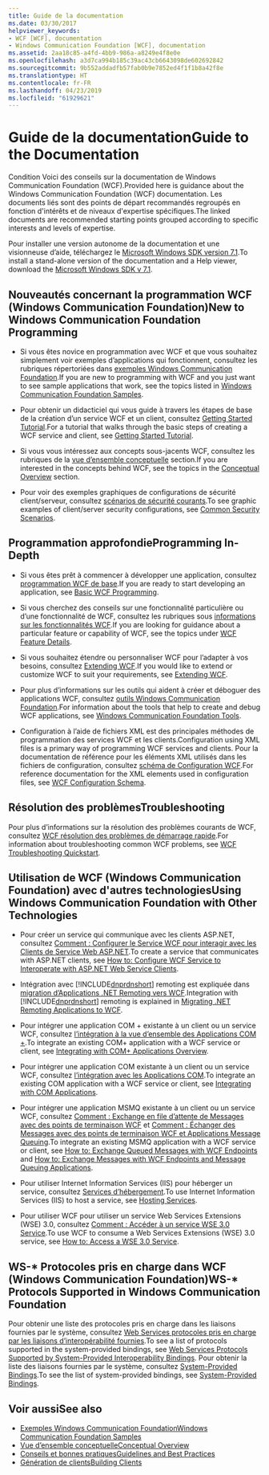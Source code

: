 ```yaml
---
title: Guide de la documentation
ms.date: 03/30/2017
helpviewer_keywords:
- WCF [WCF], documentation
- Windows Communication Foundation [WCF], documentation
ms.assetid: 2aa18c85-a4fd-4bb9-986a-a8249e4f8e0e
ms.openlocfilehash: a3d7ca994b185c39ac43cb6643098de602692842
ms.sourcegitcommit: 9b552addadfb57fab0b9e7852ed4f1f1b8a42f8e
ms.translationtype: HT
ms.contentlocale: fr-FR
ms.lasthandoff: 04/23/2019
ms.locfileid: "61929621"
---
```

# <a name="guide-to-the-documentation"></a><span data-ttu-id="5ab49-102">Guide de la documentation</span><span class="sxs-lookup"><span data-stu-id="5ab49-102">Guide to the Documentation</span></span>
<span data-ttu-id="5ab49-103">Condition Voici des conseils sur la documentation de Windows Communication Foundation (WCF).</span><span class="sxs-lookup"><span data-stu-id="5ab49-103">Provided here is guidance about the Windows Communication Foundation (WCF) documentation.</span></span> <span data-ttu-id="5ab49-104">Les documents liés sont des points de départ recommandés regroupés en fonction d'intérêts et de niveaux d'expertise spécifiques.</span><span class="sxs-lookup"><span data-stu-id="5ab49-104">The linked documents are recommended starting points grouped according to specific interests and levels of expertise.</span></span>  
  
 <span data-ttu-id="5ab49-105">Pour installer une version autonome de la documentation et une visionneuse d’aide, téléchargez le [Microsoft Windows SDK version 7.1](https://go.microsoft.com/fwlink/?LinkID=194146&clcid=0x409).</span><span class="sxs-lookup"><span data-stu-id="5ab49-105">To install a stand-alone version of the documentation and a Help viewer, download the [Microsoft Windows SDK v 7.1](https://go.microsoft.com/fwlink/?LinkID=194146&clcid=0x409).</span></span>  
  
## <a name="new-to-windows-communication-foundation-programming"></a><span data-ttu-id="5ab49-106">Nouveautés concernant la programmation WCF (Windows Communication Foundation)</span><span class="sxs-lookup"><span data-stu-id="5ab49-106">New to Windows Communication Foundation Programming</span></span>  
  
- <span data-ttu-id="5ab49-107">Si vous êtes novice en programmation avec WCF et que vous souhaitez simplement voir exemples d’applications qui fonctionnent, consultez les rubriques répertoriées dans [exemples Windows Communication Foundation](../../../docs/framework/wcf/samples/index.md).</span><span class="sxs-lookup"><span data-stu-id="5ab49-107">If you are new to programming with WCF and you just want to see sample applications that work, see the topics listed in [Windows Communication Foundation Samples](../../../docs/framework/wcf/samples/index.md).</span></span>  
  
- <span data-ttu-id="5ab49-108">Pour obtenir un didacticiel qui vous guide à travers les étapes de base de la création d’un service WCF et un client, consultez [Getting Started Tutorial](../../../docs/framework/wcf/getting-started-tutorial.md).</span><span class="sxs-lookup"><span data-stu-id="5ab49-108">For a tutorial that walks through the basic steps of creating a WCF service and client, see [Getting Started Tutorial](../../../docs/framework/wcf/getting-started-tutorial.md).</span></span>  
  
- <span data-ttu-id="5ab49-109">Si vous vous intéressez aux concepts sous-jacents WCF, consultez les rubriques de la [vue d’ensemble conceptuelle](../../../docs/framework/wcf/conceptual-overview.md) section.</span><span class="sxs-lookup"><span data-stu-id="5ab49-109">If you are interested in the concepts behind WCF, see the topics in the [Conceptual Overview](../../../docs/framework/wcf/conceptual-overview.md) section.</span></span>  
  
- <span data-ttu-id="5ab49-110">Pour voir des exemples graphiques de configurations de sécurité client/serveur, consultez [scénarios de sécurité courants](../../../docs/framework/wcf/feature-details/common-security-scenarios.md).</span><span class="sxs-lookup"><span data-stu-id="5ab49-110">To see graphic examples of client/server security configurations, see [Common Security Scenarios](../../../docs/framework/wcf/feature-details/common-security-scenarios.md).</span></span>  
  
## <a name="programming-in-depth"></a><span data-ttu-id="5ab49-111">Programmation approfondie</span><span class="sxs-lookup"><span data-stu-id="5ab49-111">Programming In-Depth</span></span>  
  
- <span data-ttu-id="5ab49-112">Si vous êtes prêt à commencer à développer une application, consultez [programmation WCF de base](../../../docs/framework/wcf/basic-wcf-programming.md).</span><span class="sxs-lookup"><span data-stu-id="5ab49-112">If you are ready to start developing an application, see [Basic WCF Programming](../../../docs/framework/wcf/basic-wcf-programming.md).</span></span>  
  
- <span data-ttu-id="5ab49-113">Si vous cherchez des conseils sur une fonctionnalité particulière ou d’une fonctionnalité de WCF, consultez les rubriques sous [informations sur les fonctionnalités WCF](../../../docs/framework/wcf/feature-details/index.md).</span><span class="sxs-lookup"><span data-stu-id="5ab49-113">If you are looking for guidance about a particular feature or capability of WCF, see the topics under [WCF Feature Details](../../../docs/framework/wcf/feature-details/index.md).</span></span>  
  
- <span data-ttu-id="5ab49-114">Si vous souhaitez étendre ou personnaliser WCF pour l’adapter à vos besoins, consultez [Extending WCF](../../../docs/framework/wcf/extending/index.md).</span><span class="sxs-lookup"><span data-stu-id="5ab49-114">If you would like to extend or customize WCF to suit your requirements, see [Extending WCF](../../../docs/framework/wcf/extending/index.md).</span></span>  
  
- <span data-ttu-id="5ab49-115">Pour plus d’informations sur les outils qui aident à créer et déboguer des applications WCF, consultez [outils Windows Communication Foundation](../../../docs/framework/wcf/tools.md).</span><span class="sxs-lookup"><span data-stu-id="5ab49-115">For information about the tools that help to create and debug WCF applications, see [Windows Communication Foundation Tools](../../../docs/framework/wcf/tools.md).</span></span>  
  
- <span data-ttu-id="5ab49-116">Configuration à l’aide de fichiers XML est des principales méthodes de programmation des services WCF et les clients.</span><span class="sxs-lookup"><span data-stu-id="5ab49-116">Configuration using XML files is a primary way of programming WCF services and clients.</span></span> <span data-ttu-id="5ab49-117">Pour la documentation de référence pour les éléments XML utilisés dans les fichiers de configuration, consultez [schéma de Configuration WCF](../../../docs/framework/configure-apps/file-schema/wcf/index.md).</span><span class="sxs-lookup"><span data-stu-id="5ab49-117">For reference documentation for the XML elements used in configuration files, see [WCF Configuration Schema](../../../docs/framework/configure-apps/file-schema/wcf/index.md).</span></span>  
  
## <a name="troubleshooting"></a><span data-ttu-id="5ab49-118">Résolution des problèmes</span><span class="sxs-lookup"><span data-stu-id="5ab49-118">Troubleshooting</span></span>  
 <span data-ttu-id="5ab49-119">Pour plus d’informations sur la résolution des problèmes courants de WCF, consultez [WCF résolution des problèmes de démarrage rapide](../../../docs/framework/wcf/wcf-troubleshooting-quickstart.md).</span><span class="sxs-lookup"><span data-stu-id="5ab49-119">For information about troubleshooting common WCF problems, see [WCF Troubleshooting Quickstart](../../../docs/framework/wcf/wcf-troubleshooting-quickstart.md).</span></span>  
  
## <a name="using-windows-communication-foundation-with-other-technologies"></a><span data-ttu-id="5ab49-120">Utilisation de WCF (Windows Communication Foundation) avec d'autres technologies</span><span class="sxs-lookup"><span data-stu-id="5ab49-120">Using Windows Communication Foundation with Other Technologies</span></span>  
  
- <span data-ttu-id="5ab49-121">Pour créer un service qui communique avec les clients ASP.NET, consultez [Comment : Configurer le Service WCF pour interagir avec les Clients de Service Web ASP.NET](../../../docs/framework/wcf/feature-details/config-wcf-service-with-aspnet-web-service.md).</span><span class="sxs-lookup"><span data-stu-id="5ab49-121">To create a service that communicates with ASP.NET clients, see [How to: Configure WCF Service to Interoperate with ASP.NET Web Service Clients](../../../docs/framework/wcf/feature-details/config-wcf-service-with-aspnet-web-service.md).</span></span>  
  
- <span data-ttu-id="5ab49-122">Intégration avec [!INCLUDE[dnprdnshort](../../../includes/dnprdnshort-md.md)] remoting est expliquée dans [migration d’Applications .NET Remoting vers WCF](../../../docs/framework/wcf/feature-details/migrating-net-remoting-applications-to-wcf.md).</span><span class="sxs-lookup"><span data-stu-id="5ab49-122">Integration with [!INCLUDE[dnprdnshort](../../../includes/dnprdnshort-md.md)] remoting is explained in [Migrating .NET Remoting Applications to WCF](../../../docs/framework/wcf/feature-details/migrating-net-remoting-applications-to-wcf.md).</span></span>  
  
- <span data-ttu-id="5ab49-123">Pour intégrer une application COM + existante à un client ou un service WCF, consultez [l’intégration à la vue d’ensemble des Applications COM +](../../../docs/framework/wcf/feature-details/integrating-with-com-plus-applications-overview.md).</span><span class="sxs-lookup"><span data-stu-id="5ab49-123">To integrate an existing COM+ application with a WCF service or client, see [Integrating with COM+ Applications Overview](../../../docs/framework/wcf/feature-details/integrating-with-com-plus-applications-overview.md).</span></span>  
  
- <span data-ttu-id="5ab49-124">Pour intégrer une application COM existante à un client ou un service WCF, consultez [l’intégration avec les Applications COM](../../../docs/framework/wcf/feature-details/integrating-with-com-applications.md).</span><span class="sxs-lookup"><span data-stu-id="5ab49-124">To integrate an existing COM application with a WCF service or client, see [Integrating with COM Applications](../../../docs/framework/wcf/feature-details/integrating-with-com-applications.md).</span></span>  
  
- <span data-ttu-id="5ab49-125">Pour intégrer une application MSMQ existante à un client ou un service WCF, consultez [Comment : Exchange en file d’attente de Messages avec des points de terminaison WCF](../../../docs/framework/wcf/feature-details/how-to-exchange-queued-messages-with-wcf-endpoints.md) et [Comment : Échanger des Messages avec des points de terminaison WCF et Applications Message Queuing](../../../docs/framework/wcf/feature-details/how-to-exchange-messages-with-wcf-endpoints-and-message-queuing-applications.md).</span><span class="sxs-lookup"><span data-stu-id="5ab49-125">To integrate an existing MSMQ application with a WCF service or client, see [How to: Exchange Queued Messages with WCF Endpoints](../../../docs/framework/wcf/feature-details/how-to-exchange-queued-messages-with-wcf-endpoints.md) and [How to: Exchange Messages with WCF Endpoints and Message Queuing Applications](../../../docs/framework/wcf/feature-details/how-to-exchange-messages-with-wcf-endpoints-and-message-queuing-applications.md).</span></span>  
  
- <span data-ttu-id="5ab49-126">Pour utiliser Internet Information Services (IIS) pour héberger un service, consultez [Services d’hébergement](../../../docs/framework/wcf/hosting-services.md).</span><span class="sxs-lookup"><span data-stu-id="5ab49-126">To use Internet Information Services (IIS) to host a service, see [Hosting Services](../../../docs/framework/wcf/hosting-services.md).</span></span>  
  
- <span data-ttu-id="5ab49-127">Pour utiliser WCF pour utiliser un service Web Services Extensions (WSE) 3.0, consultez [Comment : Accéder à un service WSE 3.0 Service](../../../docs/framework/wcf/feature-details/how-to-access-a-wse-3-0-service-with-a-wcf-client.md).</span><span class="sxs-lookup"><span data-stu-id="5ab49-127">To use WCF to consume a Web Services Extensions (WSE) 3.0 service, see [How to: Access a WSE 3.0 Service](../../../docs/framework/wcf/feature-details/how-to-access-a-wse-3-0-service-with-a-wcf-client.md).</span></span>  
  
## <a name="ws--protocols-supported-in-windows-communication-foundation"></a><span data-ttu-id="5ab49-128">WS-\* Protocoles pris en charge dans WCF (Windows Communication Foundation)</span><span class="sxs-lookup"><span data-stu-id="5ab49-128">WS-\* Protocols Supported in Windows Communication Foundation</span></span>  
 <span data-ttu-id="5ab49-129">Pour obtenir une liste des protocoles pris en charge dans les liaisons fournies par le système, consultez [Web Services protocoles pris en charge par les liaisons d’interopérabilité fournies](../../../docs/framework/wcf/feature-details/web-services-protocols-supported-by-system-provided-interoperability-bindings.md).</span><span class="sxs-lookup"><span data-stu-id="5ab49-129">To see a list of protocols supported in the system-provided bindings, see [Web Services Protocols Supported by System-Provided Interoperability Bindings](../../../docs/framework/wcf/feature-details/web-services-protocols-supported-by-system-provided-interoperability-bindings.md).</span></span> <span data-ttu-id="5ab49-130">Pour obtenir la liste des liaisons fournies par le système, consultez [System-Provided Bindings](../../../docs/framework/wcf/system-provided-bindings.md).</span><span class="sxs-lookup"><span data-stu-id="5ab49-130">To see the list of system-provided bindings, see [System-Provided Bindings](../../../docs/framework/wcf/system-provided-bindings.md).</span></span>  
  
## <a name="see-also"></a><span data-ttu-id="5ab49-131">Voir aussi</span><span class="sxs-lookup"><span data-stu-id="5ab49-131">See also</span></span>

- [<span data-ttu-id="5ab49-132">Exemples Windows Communication Foundation</span><span class="sxs-lookup"><span data-stu-id="5ab49-132">Windows Communication Foundation Samples</span></span>](../../../docs/framework/wcf/samples/index.md)
- [<span data-ttu-id="5ab49-133">Vue d’ensemble conceptuelle</span><span class="sxs-lookup"><span data-stu-id="5ab49-133">Conceptual Overview</span></span>](../../../docs/framework/wcf/conceptual-overview.md)
- [<span data-ttu-id="5ab49-134">Conseils et bonnes pratiques</span><span class="sxs-lookup"><span data-stu-id="5ab49-134">Guidelines and Best Practices</span></span>](../../../docs/framework/wcf/guidelines-and-best-practices.md)
- [<span data-ttu-id="5ab49-135">Génération de clients</span><span class="sxs-lookup"><span data-stu-id="5ab49-135">Building Clients</span></span>](../../../docs/framework/wcf/building-clients.md)

